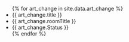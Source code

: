 
<ul>
{% for art_change in site.data.art_change %}
  <li>{{ art_change.title }}</li>
  <li>{{ art_change.roomTitle }}</li>
  <li>{{ art_change.Status }}</li>
{% endfor %}
</ul>
